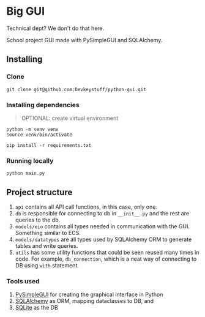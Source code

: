 # Big GUI

Technical dept? We don't do that here.

School project GUI made with PySimpleGUI and SQLAlchemy.

## Installing

### Clone

    git clone git@github.com:Devkeystuff/python-gui.git

### Installing dependencies

> OPTIONAL: create virtual environment

```
python -m venv venv
source venv/bin/activate
```

    pip install -r requirements.txt

### Running locally

    python main.py

## Project structure

1. `api` contains all API call functions, in this case, only one.
2. `db` is responsible for connecting to db in `__init__.py` and the rest are queries to the db.
3. `models/eio` contains all types needed in communication with the GUI. Something similar to ECS.
4. `models/datatypes` are all types used by SQLAlchemy ORM to generate tables and write queries.
5. `utils` has some utility functions that could be seen reused many times in code. For example, `db_connection`, which is a neat way of connecting to DB using `with` statement.

### Tools used

1. [PySimpleGUI](https://www.pysimplegui.org/en/latest/) for creating the graphical interface in Python
2. [SQLAlchemy](https://www.sqlalchemy.org/) as ORM, mapping dataclasses to DB, and
3. [SQLite](https://www.sqlite.org/index.html) as the DB
